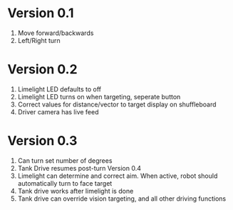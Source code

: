 # Version 0.1
1. Move forward/backwards
2. Left/Right turn
# Version 0.2
1. Limelight LED defaults to off
2. Limelight LED turns on when targeting, seperate button
3. Correct values for distance/vector to target display on shuffleboard
4. Driver camera has live feed
# Version 0.3
1. Can turn set number of degrees
2. Tank Drive resumes post-turn
Version 0.4
1. Limelight can determine and correct aim. When active, robot should automatically turn to face target
2. Tank drive works after limelight is done
3. Tank drive can override vision targeting, and all other driving functions

